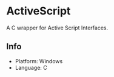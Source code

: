 # ActiveScript

A C wrapper for Active Script Interfaces.

## Info

* Platform: Windows
* Language: C
